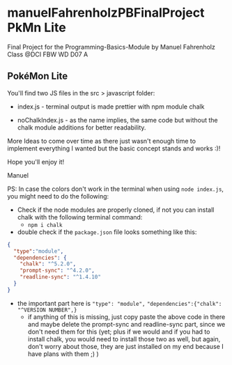 # manuelFahrenholzPBFinalProject PkMn Lite

Final Project for the Programming-Basics-Module by Manuel Fahrenholz Class @DCI FBW WD D07 A

## PokéMon Lite

You'll find two JS files in the src > javascript folder:

-   index.js - terminal output is made prettier with npm module chalk

-   noChalkIndex.js - as the name implies, the same code but without the chalk module additions for better readability.

More Ideas to come over time as there just wasn't enough time to implement everything I wanted but the basic concept stands and works :)!

Hope you'll enjoy it!

Manuel

PS: In case the colors don't work in the terminal when using `node index.js`, you might need to do the following:

-   Check if the node modules are properly cloned, if not you can install chalk with the following terminal command:
    -   `npm i chalk`
-   double check if the `package.json` file looks something like this:

```JSON
{
  "type":"module",
  "dependencies": {
    "chalk": "^5.2.0",
    "prompt-sync": "^4.2.0",
    "readline-sync": "^1.4.10"
  }
}
```

-   the important part here is `"type": "module",` `"dependencies":{"chalk": "^VERSION NUMBER",}`
    -   if anything of this is missing, just copy paste the above code in there and maybe delete the prompt-sync and readline-sync part, since we don't need them for this (yet; plus if we would and if you had to install chalk, you would need to install those two as well, but again, don't worry about those, they are just installed on my end because I have plans with them ;) )
